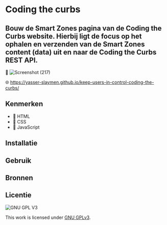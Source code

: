 
# Coding the curbs

## Bouw de Smart Zones pagina van de Coding the Curbs website. Hierbij ligt de focus op het ophalen en verzenden van de Smart Zones content (data) uit en naar de Coding the Curbs REST API.

 📸
![Screenshot (217)](https://user-images.githubusercontent.com/90189815/158881928-0f4bdd64-1e5b-4df9-80f8-469b729f09df.png)

 🌐 https://yasser-slaymen.github.io/keep-users-in-control-coding-the-curbs/

## Kenmerken
* 🤖 HTML
* 🤖 CSS
* 🤖  JavaScript
## Installatie

## Gebruik

## Bronnen

## Licentie

![GNU GPL V3](https://www.gnu.org/graphics/gplv3-127x51.png)

This work is licensed under [GNU GPLv3](./LICENSE).
